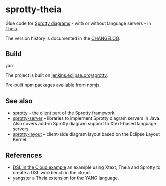 # sprotty-theia

Glue code for [Sprotty diagrams](https://github.com/eclipse/sprotty) - with or without language servers - in [Theia](https://theia-ide.org).

The version history is documented in the [CHANGELOG](https://github.com/eclipse/sprotty-theia/blob/master/CHANGELOG.md).

## Build

```bash
yarn
```

The project is built on [jenkins.eclipse.org/sprotty](https://jenkins.eclipse.org/sprotty/).

Pre-built npm packages available from [npmjs](https://www.npmjs.com/package/sprotty-theia).

## See also

- [sprotty](https://github.com/eclipse/sprotty) &ndash; the client part of the Sprotty framework.
- [sprotty-server](https://github.com/eclipse/sprotty-server) &ndash; libraries to implement Sprotty diagram servers in Java. Also covers add-in Sprotty diagram support to Xtext-based language servers.
- [sprotty-layout](https://github.com/eclipse/sprotty-layout) &ndash; client-side diagram layout based on the Eclipse Layout Kernel.

## References

- [DSL in the Cloud example](http://github.com/TypeFox/theia-xtext-sprotty-example) an example using Xtext, Theia and Sprotty to create a DSL workbench in the cloud.
- [yangster](http://github.com/theia-ide/yangster) a Theia extension for the YANG language.
